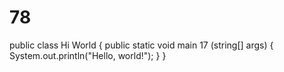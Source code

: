 # 78
public class Hi World {
    public static void main 17 (string[] args) {
        System.out.println("Hello, world!");
    }
}
